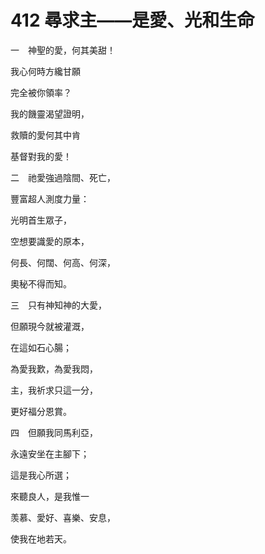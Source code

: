 # 412 尋求主——是愛、光和生命

一　神聖的愛，何其美甜！

我心何時方纔甘願

完全被你領率？

我的饑靈渴望證明，

救贖的愛何其中肯

基督對我的愛！

二　祂愛強過陰間、死亡，

豐富超人測度力量：

光明首生眾子，

空想要識愛的原本，

何長、何闊、何高、何深，

奧秘不得而知。

三　只有神知神的大愛，

但願現今就被灌溉，

在這如石心腸；

為愛我歎，為愛我悶，

主，我祈求只這一分，

更好福分恩賞。

四　但願我同馬利亞，

永遠安坐在主腳下；

這是我心所選；

來聽良人，是我惟一

羡慕、愛好、喜樂、安息，

使我在地若天。

